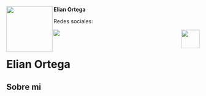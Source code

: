 <!-- Profile Image -->
<img src="https://user-images.githubusercontent.com/19904063/117953727-99727680-b316-11eb-8491-3b76f5482e10.png" height="120" width="120" align="left"/> **Elian Ortega**

Redes sociales:
</br>


<!-- Twitter -->
<a href="https://twitter.com/ElianMOrtega"> <img src="https://user-images.githubusercontent.com/19904063/117954385-40efa900-b317-11eb-8bd5-25acb19de064.png"  align="left"/> </a>

<!-- Facebook -->
<!--
<a href="/#"> <img src="https://user-images.githubusercontent.com/19904063/117954388-41883f80-b317-11eb-8315-decc0239f29b.png"  align="left"/> </a>
-->
<!-- Github -->
<!--
<a href="/#"> <img src="https://user-images.githubusercontent.com/19904063/117954380-40571280-b317-11eb-9234-54b447af42a1.png"  align="left"/> </a>
-->
<!-- Youtube -->
<!--
<a href="/#"> <img src="https://user-images.githubusercontent.com/19904063/117954389-41883f80-b317-11eb-82eb-01d29cf67430.png"  align="left"/> </a>
-->
<!-- Linkedin -->
<!--
<a href="/#"> <img src="https://user-images.githubusercontent.com/19904063/117954386-41883f80-b317-11eb-8bfc-d47ac0f8027c.png"  align="left"/> </a>
-->

<!-- Boton votar -->
<a href="https://github.com/FlutterSpain/quest/issues/1#issuecomment-839973794"> <img src="https://user-images.githubusercontent.com/19904063/117955137-01758c80-b318-11eb-9575-6aba57ba04b5.png" height="48" align="right"/> </a>

</br>
</br>

# Elian Ortega



## Sobre mi

<!-- Borrar esta linea

Lorem ipsum dolor sit amet, consectetur adipiscing elit, sed do eiusmod tempor incididunt ut labore et dolore magna aliqua. Ut enim ad minim veniam, quis nostrud exercitation ullamco laboris nisi ut aliquip ex ea commodo consequat. Duis aute irure dolor in reprehenderit in voluptate velit esse cillum dolore eu fugiat nulla pariatur. Excepteur sint occaecat cupidatat non proident, sunt in culpa qui officia deserunt mollit anim id est laborum

## Mis articulos

|               |               |
| ------------- | ------------- |
| <a href="https://medium.com/flutter/announcing-xd-to-flutter-v2-0-c743bac2aeeb"> <img src="https://user-images.githubusercontent.com/19904063/117956006-eb1c0080-b318-11eb-93c4-7d921b528734.png" height="200" align="right"/> </a>  |  **Announcing XD to Flutter v2.0!** </br> Giving designers a fast path to production Flutter code |
| <a href="https://medium.com/flutter/flutter-web-support-hits-the-stable-milestone-d6b84e83b425"> <img src="https://user-images.githubusercontent.com/19904063/117956630-84e3ad80-b319-11eb-9346-7fff4f49f659.png" height="200" align="right"/> </a>  |  **Flutter web support hits the stable milestone** </br> Publish to web and mobile from the same codebase |


## Videos 

|               |               |
| ------------- | ------------- |
| <a href="https://www.youtube.com/watch?v=ci14fb9n9TE"> <img src="https://img.youtube.com/vi/ci14fb9n9TE/0.jpg" height="200" align="right"/> </a>  |  **Flutter Engage Spain - Keynote** </br> |
| <a href="https://www.youtube.com/watch?v=olMC7_Mayv8"> <img src="https://img.youtube.com/vi/olMC7_Mayv8/0.jpg" height="200" align="right"/> </a>  |  **Null Safety Q&A - Mesa redonda** </br> |



-->
